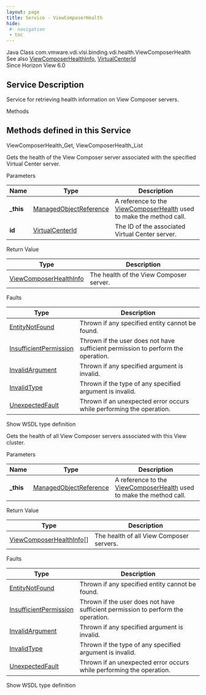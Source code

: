 ```yaml
---
layout: page
title: Service - ViewComposerHealth
hide:
 #- navigation
 - toc
---
```


  
 
  



Java Class
    com.vmware.vdi.vlsi.binding.vdi.health.ViewComposerHealth  
See also
     [ViewComposerHealthInfo](vdi.health.ViewComposerHealth.ViewComposerHealthInfo.md), [VirtualCenterId](vdi.entity.VirtualCenterId.md)  
Since 
    Horizon View 6.0

  


## Service Description

Service for retrieving health information on View Composer servers. 

Methods

Methods defined in this Service   
---  
ViewComposerHealth_Get, ViewComposerHealth_List  
  



Gets the health of the View Composer server associated with the specified Virtual Center server. 

Parameters 

Name| Type| Description  
---|---|---  
**_this**| [ManagedObjectReference](vmodl.ManagedObjectReference.md)|  A reference to the [ViewComposerHealth](vdi.health.ViewComposerHealth.md) used to make the method call.   
**id**| [VirtualCenterId](vdi.entity.VirtualCenterId.md)|  The ID of the associated Virtual Center server.   
  
  


Return Value 

Type |  Description   
---|---  
[ViewComposerHealthInfo](vdi.health.ViewComposerHealth.ViewComposerHealthInfo.md)| The health of the View Composer server.  
  


Faults 

Type |  Description   
---|---  
[EntityNotFound](vdi.fault.EntityNotFound.md)| Thrown if any specified entity cannot be found.  
[InsufficientPermission](vdi.fault.InsufficientPermission.md)| Thrown if the user does not have sufficient permission to perform the operation.  
[InvalidArgument](vdi.fault.InvalidArgument.md)| Thrown if any specified argument is invalid.  
[InvalidType](vdi.fault.InvalidType.md)| Thrown if the type of any specified argument is invalid.  
[UnexpectedFault](vdi.fault.UnexpectedFault.md)| Thrown if an unexpected error occurs while performing the operation.  
  
Show WSDL type definition

  
  
  



Gets the health of all View Composer servers associated with this View cluster. 

Parameters 

Name| Type| Description  
---|---|---  
**_this**| [ManagedObjectReference](vmodl.ManagedObjectReference.md)|  A reference to the [ViewComposerHealth](vdi.health.ViewComposerHealth.md) used to make the method call.   
  


Return Value 

Type |  Description   
---|---  
[ViewComposerHealthInfo[]](vdi.health.ViewComposerHealth.ViewComposerHealthInfo.md)| The health of all View Composer servers.  
  


Faults 

Type |  Description   
---|---  
[EntityNotFound](vdi.fault.EntityNotFound.md)| Thrown if any specified entity cannot be found.  
[InsufficientPermission](vdi.fault.InsufficientPermission.md)| Thrown if the user does not have sufficient permission to perform the operation.  
[InvalidArgument](vdi.fault.InvalidArgument.md)| Thrown if any specified argument is invalid.  
[InvalidType](vdi.fault.InvalidType.md)| Thrown if the type of any specified argument is invalid.  
[UnexpectedFault](vdi.fault.UnexpectedFault.md)| Thrown if an unexpected error occurs while performing the operation.  
  
Show WSDL type definition

  
  
  
  
  
  
  

